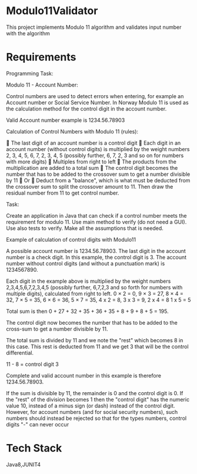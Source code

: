 # Modulo11Validator

This project implements Modulo 11 algorithm and validates input number with the algorithm

# Requirements

Programming Task:

Modulo 11 - Account Number:

Control numbers are used to detect errors when entering, for example an Account number or Social
Service Number. In Norway Modulo 11 is used as the calculation method for the control digit in the
account number.

Valid Account number example is 1234.56.78903

Calculation of Control Numbers with Modulo 11 (rules):

 The last digit of an account number is a control digit
 Each digit in an account number (without control digits) is multiplied by the weight numbers
2, 3, 4, 5, 6, 7, 2, 3, 4, 5 (possibly further, 6, 7, 2, 3 and so on for numbers with more digits)
 Multiples from right to left
 The products from the multiplication are added to a total sum
 The control digit becomes the number that has to be added to the crossover sum to get a
number divisible by 11
 Or
 Deduct from a "balance", which is what must be deducted from the crossover sum to split
the crossover amount to 11. Then draw the residual number from 11 to get control number.

Task:

Create an application in Java that can check if a control number meets the requirement for modulo
11. Use main method to verify (do not need a GUI). Use also tests to verify. Make all the assumptions
that is needed.

Example of calculation of control digits with Modulo11

A possible account number is 1234.56.78903. The last digit in the account number is a check digit. In
this example, the control digit is 3. The account number without control digits (and without a
punctuation mark) is 1234567890.

Each digit in the example above is multiplied by the weight numbers 2,3,4,5,6,7,2,3,4,5 (possibly
further, 6,7,2,3 and so forth for numbers with multiple digits), calculated from right to left.
0 × 2 = 0, 9 × 3 = 27, 8 × 4 = 32, 7 × 5 = 35, 6 × 6 = 36, 5 × 7 = 35, 4 x 2 = 8, 3 x 3 = 9, 2 x 4 = 8
1 x 5 = 5

Total sum is then 0 + 27 + 32 + 35 + 36 + 35 + 8 + 9 + 8 + 5 = 195.

The control digit now becomes the number that has to be added to the cross-sum to get a number
divisible by 11.

The total sum is divided by 11 and we note the "rest" which becomes 8 in this case. This rest is
deducted from 11 and we get 3 that will be the control differential.

11 - 8 = control digit 3

Complete and valid account number in this example is therefore 1234.56.78903.

If the sum is divisible by 11, the remainder is 0 and the control digit is 0. If the "rest" of the division
becomes 1 then the "control digit" has the numeric value 10, instead of a minus sign (or dash)
instead of the control digit. However, for account numbers (and for social security numbers), such
numbers should instead be rejected so that for the types numbers, control digits "-" can never occur

# Tech Stack
Java8,JUNIT4
